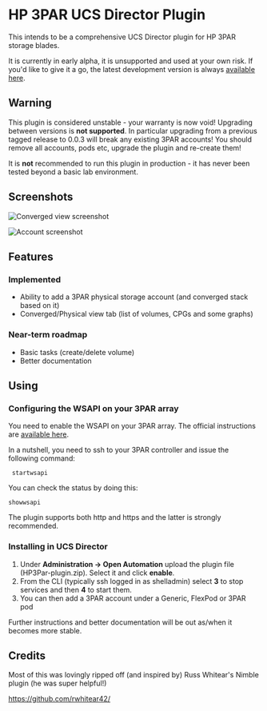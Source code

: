 # HP 3PAR UCS Director Plugin
This intends to be a comprehensive UCS Director plugin for HP 3PAR storage blades.

It is currently in early alpha, it is unsupported and used at your own risk. If you'd like to give it a go, the latest development version is always [available here](https://github.com/CiscoUKIDCDev/HP3ParPlugin/blob/master/3PAR_Plugin/HP3Par-plugin.zip?raw=true).

## Warning
This plugin is considered unstable - your warranty is now void! Upgrading between versions is **not supported**. In particular upgrading from a previous tagged release to 0.0.3 will break any existing 3PAR accounts! You should remove all accounts, pods etc, upgrade the plugin and re-create them!

It is **not** recommended to run this plugin in production - it has never been tested beyond a basic lab environment.

## Screenshots
![Converged view screenshot](https://matt.fragilegeek.com/ucsd-3par-summary.png)

![Account screenshot](https://matt.fragilegeek.com/ucsd-3par-account.png)

## Features

### Implemented
* Ability to add a 3PAR physical storage account (and converged stack based on it)
* Converged/Physical view tab (list of volumes, CPGs and some graphs)

### Near-term roadmap
* Basic tasks (create/delete volume)
* Better documentation

## Using
### Configuring the WSAPI on your 3PAR array
You need to enable the WSAPI on your 3PAR array. The official instructions are [available here](http://h20564.www2.hpe.com/hpsc/doc/public/display?docId=c03606339).

In a nutshell, you need to ssh to your 3PAR controller and issue the following command:
```
 startwsapi
```
You can check the status by doing this:
```
showwsapi
```
The plugin supports both http and https and the latter is strongly recommended.

### Installing in UCS Director

1. Under **Administration -> Open Automation** upload the plugin file (HP3Par-plugin.zip). Select it and click **enable**.
2. From the CLI (typically ssh logged in as shelladmin) select **3** to stop services and then **4** to start them.
3. You can then add a 3PAR account under a Generic, FlexPod or 3PAR pod

Further instructions and better documentation will be out as/when it becomes more stable.

## Credits
Most of this was lovingly ripped off (and inspired by) Russ Whitear's Nimble plugin (he was super helpful!)

https://github.com/rwhitear42/
